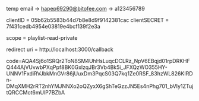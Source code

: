 
temp email -> hapep69290@bitofee.com -> a123456789

clientID = 05b62b5583b44d7b8e8d9f9142381cac
clientSECRET = 7f431cedb4954e03819e4bcf139f2e3a

scope = playlist-read-private

redirect uri = http://localhost:3000/callback

code=AQA4Sj6o1SRQr2ToN8SM4UhHsLuqcDCLRz_NpV6EBqjd01rpDRKHFQ444AjVUvwbPXqPpf8BK0GxlzqJBr3Vb4Bk5i_JFXQzWO355HY-UNNV1FxdiRVJbkMnGVr86jUuxDm3PqcS03Q7kq1Ze0RSF_83hzWL826KIRDn-DMqXMH2rRT2nhYMJNNXo2oQZyxX6gShTeGzzJN5Es4nPhg701_bVIy1ZTujtQRCCMot6mUlP7BZbA